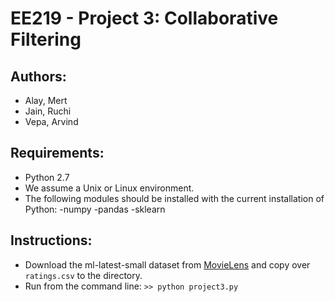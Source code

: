 # EE219 - Project 3: Collaborative Filtering

## Authors:
* Alay, Mert
* Jain, Ruchi
* Vepa, Arvind

## Requirements:
* Python 2.7
* We assume a Unix or Linux environment.
* The following modules should be installed with the current installation of Python:
    -numpy
    -pandas
    -sklearn

## Instructions:
* Download the ml-latest-small dataset from [MovieLens](https://grouplens.org/datasets/movielens/)
and copy over ```ratings.csv``` to the directory.
* Run from the command line: ```>> python project3.py```